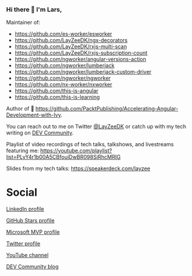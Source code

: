 ### Hi there 👋 I'm Lars,

Maintainer of:
- https://github.com/es-worker/esworker
- https://github.com/LayZeeDK/ngx-decorators
- https://github.com/LayZeeDK/rxjs-multi-scan
- https://github.com/LayZeeDK/rxjs-subscription-count
- https://github.com/ngworker/angular-versions-action
- https://github.com/ngworker/lumberjack
- https://github.com/ngworker/lumberjack-custom-driver
- https://github.com/ngworker/ngworker
- https://github.com/nx-worker/nxworker
- https://github.com/this-is-angular
- https://github.com/this-is-learning

Author of 📗 https://github.com/PacktPublishing/Accelerating-Angular-Development-with-Ivy.

You can reach out to me on Twitter [@LayZeeDK](https://twitter.com/LayZeeDK) or catch up with my tech writing on [DEV Community](https://dev.to/layzee).

Playlist of video recordings of tech talks, talkshows, and livestreams featuring me:
https://youtube.com/playlist?list=PLyY4r1b00A5CBfouiDwBR098SiRhcMRIG

Slides from my tech talks: https://speakerdeck.com/layzee

# Social
[LinkedIn profile](https://www.linkedin.com/in/larsgbn/)

[GitHub Stars profile](https://stars.github.com/profiles/layzeedk/)

[Microsoft MVP profile](https://mvp.microsoft.com/en-us/mvp/Lars%20Gyrup%20Brink%20Nielsen-5003831)

[Twitter profile](https://twitter.com/LayZeeDK)

[YouTube channel](https://www.youtube.com/c/LarsGyrupBrinkNielsen)

[DEV Community blog](https://dev.to/layzee)
